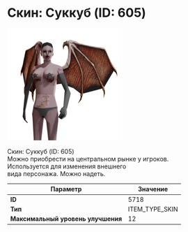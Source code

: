 # Скин: Суккуб (ID: 605)

![Item Image](../img/5718.webp?raw=true)

Скин: Суккуб (ID: 605)<br>Можно приобрести на центральном рынке у игроков.<br>Используется для изменения внешнего<br>вида персонажа. Можно надеть.


| Параметр | Значение |
|----------|----------|
| **ID** | 5718 |
| **Тип** | ITEM_TYPE_SKIN |
| **Максимальный уровень улучшения** | 12 |

